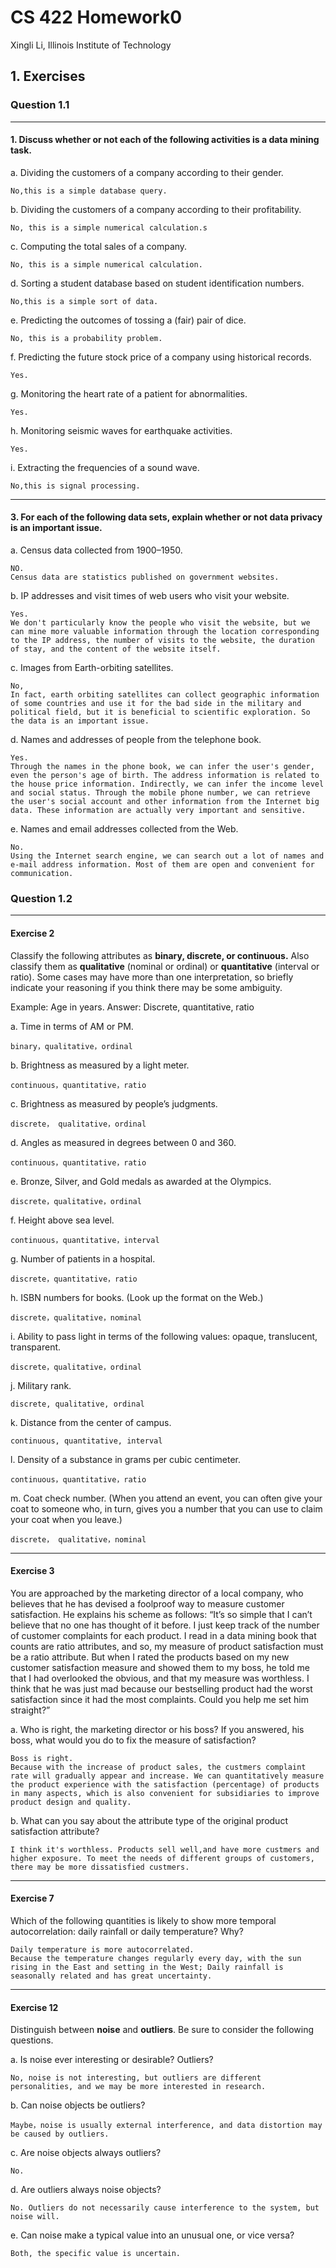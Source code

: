 # CS 422 Homework0

Xingli Li, Illinois Institute of Technology

## 1. Exercises

### Question 1.1

---
#### 1. Discuss whether or not each of the following activities is a data mining task.

a. Dividing the customers of a company according to their gender.

```
No,this is a simple database query.
```

b. Dividing the customers of a company according to their profitability.

```
No, this is a simple numerical calculation.s
```

c. Computing the total sales of a company.

```
No, this is a simple numerical calculation.
```

d. Sorting a student database based on student identification numbers.

```
No,this is a simple sort of data.
```

e. Predicting the outcomes of tossing a (fair) pair of dice.

```
No, this is a probability problem.
```

f. Predicting the future stock price of a company using historical records.

```
Yes.
```

g. Monitoring the heart rate of a patient for abnormalities.

```
Yes.
```

h. Monitoring seismic waves for earthquake activities.

```
Yes.
```

i. Extracting the frequencies of a sound wave.

```
No,this is signal processing.
```



---
#### 3. For each of the following data sets, explain whether or not data privacy is an important issue.

a. Census data collected from 1900–1950.

```
NO.
Census data are statistics published on government websites.
```

b. IP addresses and visit times of web users who visit your website.

```
Yes.
We don't particularly know the people who visit the website, but we can mine more valuable information through the location corresponding to the IP address, the number of visits to the website, the duration of stay, and the content of the website itself.
```

c. Images from Earth-orbiting satellites.

```
No,
In fact, earth orbiting satellites can collect geographic information of some countries and use it for the bad side in the military and political field, but it is beneficial to scientific exploration. So the data is an important issue.
```

d. Names and addresses of people from the telephone book.

```
Yes.
Through the names in the phone book, we can infer the user's gender, even the person's age of birth. The address information is related to the house price information. Indirectly, we can infer the income level and social status. Through the mobile phone number, we can retrieve the user's social account and other information from the Internet big data. These information are actually very important and sensitive.
```

e. Names and email addresses collected from the Web.

```
No.
Using the Internet search engine, we can search out a lot of names and e-mail address information. Most of them are open and convenient for communication.
```



### Question 1.2

---
#### Exercise 2
Classify the following attributes as **binary, discrete, or continuous.** 
Also classify them as **qualitative** (nominal or ordinal) or **quantitative** (interval or ratio). 
Some cases may have more than one interpretation, 
so briefly indicate your reasoning if you think there may be some ambiguity.

Example: Age in years. Answer: Discrete, quantitative, ratio

a. Time in terms of AM or PM.

```
binary，qualitative，ordinal
```

b. Brightness as measured by a light meter.

```
continuous，quantitative，ratio
```

c. Brightness as measured by people’s judgments.

```
discrete， qualitative，ordinal
```

d. Angles as measured in degrees between 0 and 360.

```
continuous，quantitative，ratio
```

e. Bronze, Silver, and Gold medals as awarded at the Olympics.

```
discrete，qualitative，ordinal
```

f. Height above sea level.

```
continuous，quantitative，interval
```

g. Number of patients in a hospital.

```
discrete，quantitative，ratio
```

h. ISBN numbers for books. (Look up the format on the Web.)

```
discrete，qualitative，nominal
```

i. Ability to pass light in terms of the following values:  opaque, translucent, transparent.

```
discrete，qualitative，ordinal
```

j. Military rank.

```
discrete, qualitative, ordinal
```

k. Distance from the center of campus.

```
continuous, quantitative, interval
```

l. Density of a substance in grams per cubic centimeter.

```
continuous，quantitative，ratio
```

m. Coat check number. (When you attend an event, you can often give your coat to someone who, in turn, gives you a number that you can use to claim your coat when you leave.)

```
discrete， qualitative，nominal
```



---
#### Exercise 3

 You are approached by the marketing director of a local company, 
 who believes that he has devised a foolproof way to measure customer satisfaction.
 He explains his scheme as follows: 
 “It’s so simple that I can’t believe that no one has thought of it before. 
 I just keep track of the number of customer complaints for each product.
 I read in a data mining book that counts are ratio attributes, and so, 
 my measure of product satisfaction must be a ratio attribute. 
 But when I rated the products based on my new customer satisfaction measure 
 and showed them to my boss, he told me that I had overlooked the obvious, 
 and that my measure was worthless. I think that he was just mad 
 because our bestselling product had the worst satisfaction 
 since it had the most complaints. Could you help me set him straight?” 



 a. Who is right, the marketing director or his boss? If you answered,  his boss, what would you do to fix the measure of satisfaction?

```
Boss is right. 
Because with the increase of product sales, the custmers complaint rate will gradually appear and increase. We can quantitatively measure the product experience with the satisfaction (percentage) of products in many aspects, which is also convenient for subsidiaries to improve product design and quality.
```

 b. What can you say about the attribute type of the original product  satisfaction attribute?

```
I think it's worthless. Products sell well,and have more custmers and higher exposure. To meet the needs of different groups of customers, there may be more dissatisfied custmers.
```



---
#### Exercise 7
Which of the following quantities is likely to show more temporal autocorrelation: daily rainfall or daily temperature? Why?

```
Daily temperature is more autocorrelated.
Because the temperature changes regularly every day, with the sun rising in the East and setting in the West; Daily rainfall is seasonally related and has great uncertainty.
```




---
#### Exercise 12
 Distinguish between **noise** and **outliers**. Be sure to consider the following questions. 

 a. Is noise ever interesting or desirable? Outliers? 

```
No, noise is not interesting, but outliers are different personalities, and we may be more interested in research.
```

 b. Can noise objects be outliers? 

```
Maybe，noise is usually external interference, and data distortion may be caused by outliers.
```

 c. Are noise objects always outliers? 

```
No.
```

 d. Are outliers always noise objects? 

```
No. Outliers do not necessarily cause interference to the system, but noise will.
```

 e. Can noise make a typical value into an unusual one, or vice versa?

```
Both, the specific value is uncertain.
```

